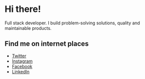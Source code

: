 # Hi there!

Full stack developer. I build problem-solving solutions, quality and maintainable products. 

## Find me on internet places

- [Twitter](https://twitter.com/_ajarouih)
- [Instagram](https://instagram.com/ajarouih)
- [Facebook](https://facebook.com/ajarouih)
- [LinkedIn](https://linkedin.com/in/ajarouih)
